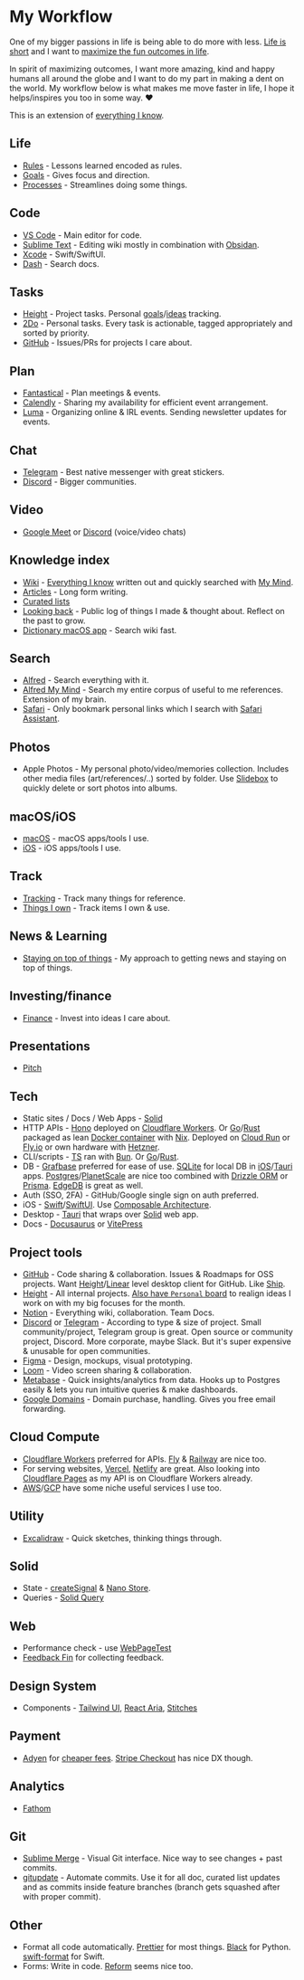 # My Workflow

One of my bigger passions in life is being able to do more with less. [Life is short](http://paulgraham.com/vb.html) and I want to [maximize the fun outcomes in life](https://twitter.com/waitbutwhy/status/1367871165319049221).

In spirit of maximizing outcomes, I want more amazing, kind and happy humans all around the globe and I want to do my part in making a dent on the world. My workflow below is what makes me move faster in life, I hope it helps/inspires you too in some way. ♥️

This is an extension of [everything I know](everything-I-know.md).

## Life

- [Rules](../focusing/rules.md) - Lessons learned encoded as rules.
- [Goals](../focusing/goals.md) - Gives focus and direction.
- [Processes](../focusing/processes.md) - Streamlines doing some things.

## Code

- [VS Code](../text-editors/vs-code/vs-code.md) - Main editor for code.
- [Sublime Text](../text-editors/sublime-text/sublime-text.md) - Editing wiki mostly in combination with [Obsidan](../tools/obsidian.md).
- [Xcode](../macOS/apps/xcode/xcode.md) - Swift/SwiftUI.
- [Dash](https://kapeli.com/dash) - Search docs.

## Tasks

- [Height](https://height.app) - Project tasks. Personal [goals](../focusing/goals.md)/[ideas](../ideas/ideas.md) tracking.
- [2Do](../macOS/apps/2do.md) - Personal tasks. Every task is actionable, tagged appropriately and sorted by priority.
- [GitHub](../open-source/github/github.md) - Issues/PRs for projects I care about.

## Plan

- [Fantastical](../macOS/apps/fantastical.md) - Plan meetings & events.
- [Calendly](https://calendly.com/) - Sharing my availability for efficient event arrangement.
- [Luma](https://lu.ma) - Organizing online & IRL events. Sending newsletter updates for events.

## Chat

- [Telegram](../tools/telegram.md) - Best native messenger with great stickers.
- [Discord](../tools/discord.md) - Bigger communities.

## Video

- [Google Meet](https://meet.google.com/) or [Discord](../tools/discord.md) (voice/video chats)

## Knowledge index

- [Wiki](../intro.md) - [Everything I know](everything-I-know.md) written out and quickly searched with [My Mind](https://github.com/nikitavoloboev/alfred-my-mind).
- [Articles](my-articles.md) - Long form writing.
- [Curated lists](https://github.com/learn-anything/curated-lists)
- [Looking back](../looking-back/looking-back.md) - Public log of things I made & thought about. Reflect on the past to grow.
- [Dictionary macOS app](https://support.apple.com/en-gb/guide/dictionary/welcome/mac) - Search wiki fast.

## Search

- [Alfred](../macOS/apps/alfred/alfred.md) - Search everything with it.
- [Alfred My Mind](https://github.com/nikitavoloboev/alfred-my-mind) - Search my entire corpus of useful to me references. Extension of my brain.
- [Safari](../web/browsers/safari.md) - Only bookmark personal links which I search with [Safari Assistant](https://github.com/deanishe/alfred-safari-assistant).

## Photos

- Apple Photos - My personal photo/video/memories collection. Includes other media files (art/references/..) sorted by folder. Use [Slidebox](http://slidebox.co/) to quickly delete or sort photos into albums.

## macOS/iOS

- [macOS](https://github.com/nikitavoloboev/my-mac) - macOS apps/tools I use.
- [iOS](https://github.com/nikitavoloboev/my-ios) - iOS apps/tools I use.

## Track

- [Tracking](tracking.md) - Track many things for reference.
- [Things I own](things.md) - Track items I own & use.

## News & Learning

- [Staying on top of things](../research/staying-on-top-of-things.md) - My approach to getting news and staying on top of things.

## Investing/finance

- [Finance](../economy/finance.md) - Invest into ideas I care about.

## Presentations

- [Pitch](https://pitch.com/)

## Tech

- Static sites / Docs / Web Apps - [Solid](../programming-languages/javascript/js-libraries/solid.md)
- HTTP APIs - [Hono](https://github.com/honojs/hono) deployed on [Cloudflare Workers](../cloud-computing/serverless-computing/cloudflare-workers.md). Or [Go](../programming-languages/go/go.md)/[Rust](../programming-languages/rust/rust.md) packaged as lean [Docker container](../operating-systems/containers/docker.md) with [Nix](../package-managers/nix/nix.md). Deployed on [Cloud Run](https://cloud.google.com/run/) or [Fly.io](../cloud-computing/fly-io.md) or own hardware with [Hetzner](https://www.hetzner.com/).
- CLI/scripts - [TS](../programming-languages/typescript/typescript.md) ran with [Bun](../programming-languages/javascript/bun.md). Or [Go](../programming-languages/go/go.md)/[Rust](../programming-languages/rust/rust.md).
- DB - [Grafbase](../networking/graphql/grafbase.md) preferred for ease of use. [SQLite](../databases/sqlite.md) for local DB in [iOS](../operating-systems/ios/ios.md)/[Tauri](../programming-languages/rust/rust-libraries/tauri.md) apps. [Postgres](../databases/postgresql.md)/[PlanetScale](../databases/planetscale.md) are nice too combined with [Drizzle ORM](https://github.com/drizzle-team/drizzle-orm) or [Prisma](../databases/prisma.md). [EdgeDB](../databases/edgedb.md) is great as well.
- Auth (SSO, 2FA) - GitHub/Google single sign on auth preferred.
- iOS - [Swift](../programming-languages/swift/swift.md)/[SwiftUI](../programming-languages/swift/swift-libraries/swiftui.md). Use [Composable Architecture](https://github.com/pointfreeco/swift-composable-architecture).
- Desktop - [Tauri](../programming-languages/rust/rust-libraries/tauri.md) that wraps over [Solid](../programming-languages/javascript/js-libraries/solid.md) web app.
- Docs - [Docusaurus](../tools/docusaurus.md) or [VitePress](https://vitepress.dev/)

## Project tools

- [GitHub](../open-source/github/github.md) - Code sharing & collaboration. Issues & Roadmaps for OSS projects. Want [Height](https://height.app/)/[Linear](https://linear.app/) level desktop client for GitHub. Like [Ship](https://www.realartists.com/blog/ship-20.html).
- [Height](https://height.app/) - All internal projects. [Also have `Personal` board](https://twitter.com/nikitavoloboev/status/1586439817516429312) to realign ideas I work on with my big focuses for the month.
- [Notion](../tools/notion.md) - Everything wiki, collaboration. Team Docs.
- [Discord](../tools/discord.md) or [Telegram](../tools/telegram.md) - According to type & size of project. Small community/project, Telegram group is great. Open source or community project, Discord. More corporate, maybe Slack. But it's super expensive & unusable for open communities.
- [Figma](../design/figma/figma.md) - Design, mockups, visual prototyping.
- [Loom](https://www.loom.com/) - Video screen sharing & collaboration.
- [Metabase](https://www.metabase.com/) - Quick insights/analytics from data. Hooks up to Postgres easily & lets you run intuitive queries & make dashboards.
- [Google Domains](https://domains.google) - Domain purchase, handling. Gives you free email forwarding.

## Cloud Compute

- [Cloudflare Workers](../cloud-computing/serverless-computing/cloudflare-workers.md) preferred for APIs. [Fly](https://fly.io/) & [Railway](https://railway.app/) are nice too.
- For serving websites, [Vercel](https://vercel.com), [Netlify](https://www.netlify.com/) are great. Also looking into [Cloudflare Pages](https://pages.cloudflare.com/) as my API is on Cloudflare Workers already.
- [AWS](../cloud-computing/aws/aws.md)/[GCP](../cloud-computing/gcp/gcp.md) have some niche useful services I use too.

## Utility

- [Excalidraw](https://excalidraw.com/) - Quick sketches, thinking things through.

## Solid

- State - [createSignal](https://www.solidjs.com/docs/latest/api) & [Nano Store](https://github.com/nanostores/solid).
- Queries - [Solid Query](https://tanstack.com/query/v4/docs/adapters/solid-query)

## Web

- Performance check - use [WebPageTest](https://webpagetest.org/)
- [Feedback Fin](https://github.com/rowyio/feedbackfin) for collecting feedback.

## Design System

- Components - [Tailwind UI](https://tailwindui.com/), [React Aria](https://react-spectrum.adobe.com/react-aria/), [Stitches](https://stitches.dev/)

## Payment

- [Adyen](https://www.adyen.com/) for [cheaper fees](https://news.ycombinator.com/item?id=34609182). [Stripe Checkout](https://stripe.com/payments/checkout) has nice DX though.

## Analytics

- [Fathom](https://usefathom.com/)

## Git

- [Sublime Merge](https://simgenie.app/) - Visual Git interface. Nice way to see changes + past commits.
- [gitupdate](https://github.com/nikitavoloboev/gitupdate) - Automate commits. Use it for all doc, curated list updates and as commits inside feature branches (branch gets squashed after with proper commit).

## Other

- Format all code automatically. [Prettier](https://prettier.io) for most things. [Black](https://github.com/psf/black) for Python. [swift-format](https://github.com/apple/swift-format) for Swift.
- Forms: Write in code. [Reform](https://www.reform.app/) seems nice too.
